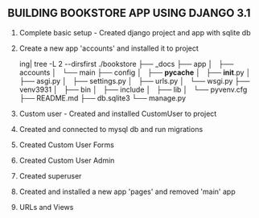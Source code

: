 ## BUILDING BOOKSTORE APP USING DJANGO 3.1

1. Complete basic setup - Created django project and app with sqlite db

2. Create a new app 'accounts' and installed it to project

	ing| tree -L 2 --dirsfirst
	./bookstore
	├── _docs
	├── app
	│   ├── accounts
	│   └── main
	├── config
	│   ├── __pycache__
	│   ├── __init__.py
	│   ├── asgi.py
	│   ├── settings.py
	│   ├── urls.py
	│   └── wsgi.py
	├── venv3931
	│   ├── bin
	│   ├── include
	│   ├── lib
	│   └── pyvenv.cfg
	├── README.md
	├── db.sqlite3
	└── manage.py

3. Custom user - Created and installed CustomUser to project

4. Created and connected to mysql db and run migrations

5. Created Custom User Forms

6. Created Custom User Admin

7. Created superuser

8. Created and installed a new app 'pages' and removed 'main' app

9. URLs and Views
